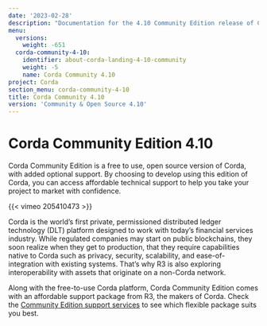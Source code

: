 ```yaml
---
date: '2023-02-28'
description: "Documentation for the 4.10 Community Edition release of Corda"
menu:
  versions:
    weight: -651
  corda-community-4-10:
    identifier: about-corda-landing-4-10-community
    weight: -5
    name: Corda Community 4.10
project: Corda
section_menu: corda-community-4-10
title: Corda Community 4.10
version: 'Community & Open Source 4.10'
---
```


# Corda Community Edition 4.10

Corda Community Edition is a free to use, open source version of Corda, with added optional support. By choosing to develop using this edition of Corda, you can access affordable technical support to help you take your project to market with confidence.

{{< vimeo 205410473 >}}

Corda is the world’s first private, permissioned distributed ledger technology (DLT) platform designed to work with today’s financial services industry. While regulated companies may start on public blockchains, they soon realize when they get to production, that they require capabilities native to Corda such as privacy, security, scalability, and ease-of-integration with existing systems. That’s why R3 is also exploring interoperability with assets that originate on a non-Corda network.

Along with the free-to-use Corda platform, Corda Community Edition comes with an affordable support package from R3, the makers of Corda. Check the [Community Edition support services](http://r3.com/support) to see which flexible package suits you best.
